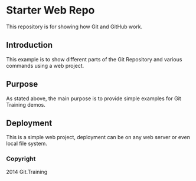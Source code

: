 # Starter Web Repo

This repository is for showing how Git and GitHub work.

## Introduction

This example is to show different parts of the Git Repository and various commands using a web project.

## Purpose

As stated above, the main purpose is to provide simple examples for Git Training demos.

## Deployment

This is a simple web project, deployment can be on any web server or even local file system.

### Copyright

2014 Git.Training